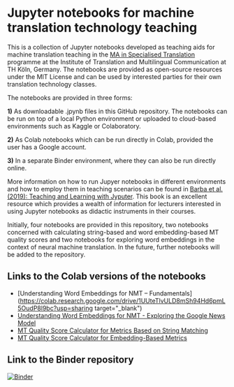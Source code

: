 # Jupyter notebooks for machine translation technology teaching
This is a collection of Jupyter notebooks developed as teaching aids for machine translation teaching in the [MA in Specialised Translation](https://www.th-koeln.de/en/academics/specialized-translation-masters-program_7498.php) programme at the Institute of Translation and Multilingual Communication at TH Köln, Germany. The notebooks are provided as open-source resources under the MIT License and can be used by interested parties for their own translation technology classes.  

The notebooks are provided in three forms:

**1)** As downloadable .jpynb files in this GitHub repository. The notebooks can be run on top of a local Python environment or uploaded to cloud-based environments such as Kaggle or Colaboratory.  

**2)** As Colab notebooks which can be run directly in Colab, provided the user has a Google account.  

**3)** In a separate Binder environment, where they can also be run directly online.  

More information on how to run Jupyer notebooks in different environments and how to employ them in teaching scenarios can be found in [Barba et al. (2019): Teaching and Learning with Jyputer](https://jupyter4edu.github.io/jupyter-edu-book/). This book is an excellent resource which provides a wealth of information for lecturers interested in using Jupyter notebooks as didactic instruments in their courses.  

Initially, four notebooks are provided in this repository, two notebooks concerned with calculating string-based and word embedding-based MT quality scores and two notebooks for exploring word embeddings in the context of neural machine translation. In the future, further notebooks will be added to the repository.  

## Links to the Colab versions of the notebooks  

- [Understanding Word Embeddings for NMT – Fundamentals](https://colab.research.google.com/drive/1UUteTlvULD8mSh94Hd6pmL5OudP8l9bc?usp=sharing target="_blank")
- [Understanding Word Embeddings for NMT - Exploring the Google News Model](https://colab.research.google.com/drive/1lpWc88AKJhFi8fVvbB6Lhtq8i_EtCjhY?usp=sharing)
- [MT Quality Score Calculator for Metrics Based on String Matching](https://colab.research.google.com/drive/19Mub2IJV6SoyuvvsyjSeaGiSQ1q433jD?usp=sharing)
- [MT Quality Score Calculator for Embedding-Based Metrics](https://colab.research.google.com/drive/1pK479-xhDSDHrJA4OTfU1tXV6Pwp_G4f?usp=sharing)


## Link to the Binder repository

[![Binder](https://mybinder.org/badge_logo.svg)](https://mybinder.org/v2/gh/ITMK/MT_Teaching/main)
